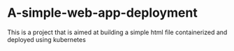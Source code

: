 # A-simple-web-app-deployment
This is a project that is aimed at building a simple html file containerized and deployed using kubernetes 
